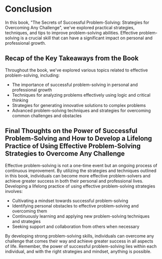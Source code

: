 # Conclusion

In this book, "The Secrets of Successful Problem-Solving: Strategies for Overcoming Any Challenge", we've explored practical strategies, techniques, and tips to improve problem-solving abilities. Effective problem-solving is a crucial skill that can have a significant impact on personal and professional growth.

Recap of the Key Takeaways from the Book
----------------------------------------

Throughout the book, we've explored various topics related to effective problem-solving, including:

* The importance of successful problem-solving in personal and professional growth
* Techniques for analyzing problems effectively using logic and critical thinking
* Strategies for generating innovative solutions to complex problems
* Advanced problem-solving techniques and strategies for overcoming common challenges and obstacles

Final Thoughts on the Power of Successful Problem-Solving and How to Develop a Lifelong Practice of Using Effective Problem-Solving Strategies to Overcome Any Challenge
------------------------------------------------------------------------------------------------------------------------------------------------------------------------

Effective problem-solving is not a one-time event but an ongoing process of continuous improvement. By utilizing the strategies and techniques outlined in this book, individuals can become more effective problem-solvers and achieve greater success in both their personal and professional lives. Developing a lifelong practice of using effective problem-solving strategies involves:

* Cultivating a mindset towards successful problem-solving
* Identifying personal obstacles to effective problem-solving and overcoming them
* Continuously learning and applying new problem-solving techniques and strategies
* Seeking support and collaboration from others when necessary

By developing strong problem-solving skills, individuals can overcome any challenge that comes their way and achieve greater success in all aspects of life. Remember, the power of successful problem-solving lies within each individual, and with the right strategies and mindset, anything is possible.
